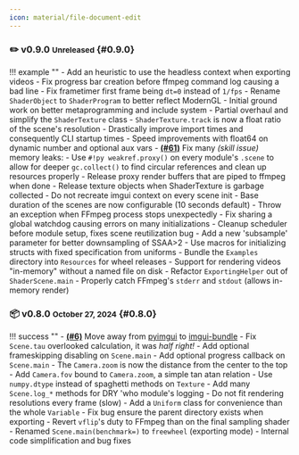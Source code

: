 ```yaml
---
icon: material/file-document-edit
---
```


### ✏️ v0.9.0 <small>Unreleased</small> {#0.9.0}

!!! example ""
    - Add an heuristic to use the headless context when exporting videos
    - Fix progress bar creation before ffmpeg command log causing a bad line
    - Fix frametimer first frame being `dt=0` instead of `1/fps`
    - Rename `ShaderObject` to `ShaderProgram` to better reflect ModernGL
    - Initial ground work on better metaprogramming and include system
    - Partial overhaul and simplify the `ShaderTexture` class
    - `ShaderTexture.track` is now a float ratio of the scene's resolution
    - Drastically improve import times and consequently CLI startup times
    - Speed improvements with float64 on dynamic number and optional aux vars
    - [**(#61)**](https://github.com/BrokenSource/DepthFlow/issues/61)  Fix many _(skill issue)_ memory leaks:
        - Use `#!py weakref.proxy()` on every module's `.scene` to allow for deeper `gc.collect()` to find circular references and clean up resources properly
        - Release proxy render buffers that are piped to ffmpeg when done
        - Release texture objects when ShaderTexture is garbage collected
        - Do not recreate imgui context on every scene init
    - Base duration of the scenes are now configurable (10 seconds default)
    - Throw an exception when FFmpeg process stops unexpectedly
    - Fix sharing a global watchdog causing errors on many initializations
    - Cleanup scheduler before module setup, fixes scene reutilization bug
    - Add a new 'subsample' parameter for better downsampling of SSAA>2
    - Use macros for initializing structs with fixed specification from uniforms
    - Bundle the `Examples` directory into `Resources` for wheel releases
    - Support for rendering videos "in-memory" without a named file on disk
    - Refactor `ExportingHelper` out of `ShaderScene.main`
    - Properly catch FFmpeg's `stderr` and `stdout` (allows in-memory render)

### 📦 v0.8.0 <small>October 27, 2024</small> {#0.8.0}

!!! success ""
    - [**(#6)**](https://github.com/BrokenSource/ShaderFlow/issues/6) Move away from [pyimgui](https://pypi.org/project/imgui/) to [imgui-bundle](https://pypi.org/project/imgui-bundle/)
    - Fix `Scene.tau` overlooked calculation, it was _half right!_
    - Add optional frameskipping disabling on `Scene.main`
    - Add optional progress callback on `Scene.main`
    - The `Camera.zoom` is now the distance from the center to the top
    - Add `Camera.fov` bound to `Camera.zoom`, a simple tan atan relation
    - Use `numpy.dtype` instead of spaghetti methods on `Texture`
    - Add many `Scene.log_*` methods for DRY 'who module's logging
    - Do not fit rendering resolutions every frame (slow)
    - Add a `Uniform` class for convenience than the whole `Variable`
    - Fix bug ensure the parent directory exists when exporting
    - Revert `vflip`'s duty to FFmpeg than on the final sampling shader
    - Renamed `Scene.main(benchmark=)` to `freewheel` (exporting mode)
    - Internal code simplification and bug fixes

